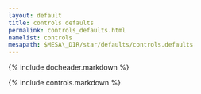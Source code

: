 ```yaml
---
layout: default
title: controls defaults
permalink: controls_defaults.html
namelist: controls
mesapath: $MESA\_DIR/star/defaults/controls.defaults
---
```


{% include docheader.markdown %}

{% include controls.markdown %}

